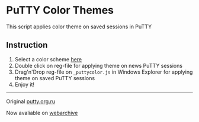 # PuTTY Color Themes
This script applies color theme on saved sessions in PuTTY

## Instruction 
1. Select a color scheme [here](images/readme.md)
2. Double click on reg-file for applying theme on news PuTTY sessions 
3. Drag'n'Drop reg-file on `_puttycolor.js` in Windows Explorer for applying theme on saved PuTTY sessions
4. Enjoy it!



----
Original [putty.org.ru](http://putty.org.ru/themes/index.html)

Now avaliable on [webarchive]( https://web.archive.org/web/20151122030926/http://putty.org.ru:80/themes/index.html)